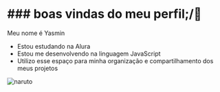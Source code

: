 #  ### boas vindas do meu perfil;/💙

Meu nome é Yasmin 
- Estou estudando na Alura
- Estou me desenvolvendo na linguagem JavaScript
- Utilizo esse espaço para minha organização e 
compartilhamento dos meus projetos

![naruto](https://github.com/user-attachments/assets/a6c94be2-ef61-4d1b-b208-d72cde30034f)


